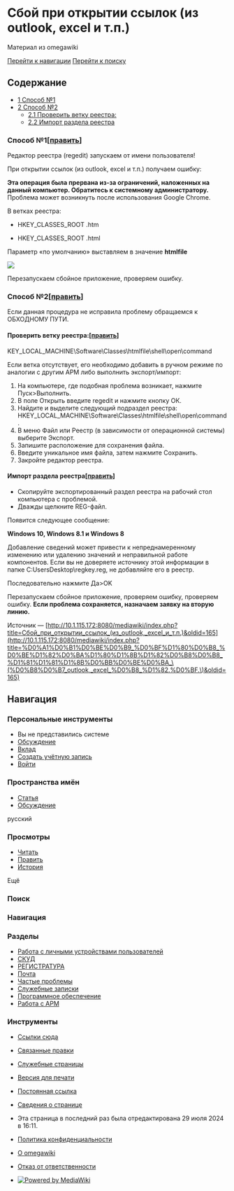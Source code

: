 

# Сбой при открытии ссылок (из outlook, excel и т.п.)

Материал из omegawiki

[Перейти к навигации](http://10.1.115.172:8080/mediawiki/index.php/%D0%A1%D0%B1%D0%BE%D0%B9_%D0%BF%D1%80%D0%B8_%D0%BE%D1%82%D0%BA%D1%80%D1%8B%D1%82%D0%B8%D0%B8_%D1%81%D1%81%D1%8B%D0%BB%D0%BE%D0%BA_\(%D0%B8%D0%B7_outlook,_excel_%D0%B8_%D1%82.%D0%BF.\)#mw-head) [Перейти к поиску](http://10.1.115.172:8080/mediawiki/index.php/%D0%A1%D0%B1%D0%BE%D0%B9_%D0%BF%D1%80%D0%B8_%D0%BE%D1%82%D0%BA%D1%80%D1%8B%D1%82%D0%B8%D0%B8_%D1%81%D1%81%D1%8B%D0%BB%D0%BE%D0%BA_\(%D0%B8%D0%B7_outlook,_excel_%D0%B8_%D1%82.%D0%BF.\)#searchInput)

## Содержание

- [1 Способ №1](http://10.1.115.172:8080/mediawiki/index.php/%D0%A1%D0%B1%D0%BE%D0%B9_%D0%BF%D1%80%D0%B8_%D0%BE%D1%82%D0%BA%D1%80%D1%8B%D1%82%D0%B8%D0%B8_%D1%81%D1%81%D1%8B%D0%BB%D0%BE%D0%BA_\(%D0%B8%D0%B7_outlook,_excel_%D0%B8_%D1%82.%D0%BF.\)#%D0%A1%D0%BF%D0%BE%D1%81%D0%BE%D0%B1_%E2%84%961)
- [2 Способ №2](http://10.1.115.172:8080/mediawiki/index.php/%D0%A1%D0%B1%D0%BE%D0%B9_%D0%BF%D1%80%D0%B8_%D0%BE%D1%82%D0%BA%D1%80%D1%8B%D1%82%D0%B8%D0%B8_%D1%81%D1%81%D1%8B%D0%BB%D0%BE%D0%BA_\(%D0%B8%D0%B7_outlook,_excel_%D0%B8_%D1%82.%D0%BF.\)#%D0%A1%D0%BF%D0%BE%D1%81%D0%BE%D0%B1_%E2%84%962)
    - [2.1 Проверить ветку реестра:](http://10.1.115.172:8080/mediawiki/index.php/%D0%A1%D0%B1%D0%BE%D0%B9_%D0%BF%D1%80%D0%B8_%D0%BE%D1%82%D0%BA%D1%80%D1%8B%D1%82%D0%B8%D0%B8_%D1%81%D1%81%D1%8B%D0%BB%D0%BE%D0%BA_\(%D0%B8%D0%B7_outlook,_excel_%D0%B8_%D1%82.%D0%BF.\)#%D0%9F%D1%80%D0%BE%D0%B2%D0%B5%D1%80%D0%B8%D1%82%D1%8C_%D0%B2%D0%B5%D1%82%D0%BA%D1%83_%D1%80%D0%B5%D0%B5%D1%81%D1%82%D1%80%D0%B0:)
    - [2.2 Импорт раздела реестра](http://10.1.115.172:8080/mediawiki/index.php/%D0%A1%D0%B1%D0%BE%D0%B9_%D0%BF%D1%80%D0%B8_%D0%BE%D1%82%D0%BA%D1%80%D1%8B%D1%82%D0%B8%D0%B8_%D1%81%D1%81%D1%8B%D0%BB%D0%BE%D0%BA_\(%D0%B8%D0%B7_outlook,_excel_%D0%B8_%D1%82.%D0%BF.\)#%D0%98%D0%BC%D0%BF%D0%BE%D1%80%D1%82_%D1%80%D0%B0%D0%B7%D0%B4%D0%B5%D0%BB%D0%B0_%D1%80%D0%B5%D0%B5%D1%81%D1%82%D1%80%D0%B0)

### Способ №1[[править](http://10.1.115.172:8080/mediawiki/index.php?title=%D0%A1%D0%B1%D0%BE%D0%B9_%D0%BF%D1%80%D0%B8_%D0%BE%D1%82%D0%BA%D1%80%D1%8B%D1%82%D0%B8%D0%B8_%D1%81%D1%81%D1%8B%D0%BB%D0%BE%D0%BA_\(%D0%B8%D0%B7_outlook,_excel_%D0%B8_%D1%82.%D0%BF.\)&action=edit&section=1 "Редактировать раздел «Способ №1»")]

Редактор реестра (regedit) запускаем от имени пользователя!

  

При открытии ссылок (из outlook, excel и т.п.) получаем ошибку:

**Эта операция была прервана из-за ограничений, наложенных на данный компьютер. Обратитесь к системному администратору.** Проблема может возникнуть после использования Google Chrome.

В ветках реестра:

- HKEY_CLASSES_ROOT \.htm

- HKEY_CLASSES_ROOT \.html

Параметр «по умолчанию» выставляем в значение **htmlfile**

  

[![](./Сбой%20при%20открытии%20ссылок%20(из%20outlook,%20excel%20и%20т.п.)%20—%20omegawiki_files/Htmlfile.png)](http://10.1.115.172:8080/mediawiki/index.php/%D0%A4%D0%B0%D0%B9%D0%BB:Htmlfile.png)

Перезапускаем сбойное приложение, проверяем ошибку.

  

### Способ №2[[править](http://10.1.115.172:8080/mediawiki/index.php?title=%D0%A1%D0%B1%D0%BE%D0%B9_%D0%BF%D1%80%D0%B8_%D0%BE%D1%82%D0%BA%D1%80%D1%8B%D1%82%D0%B8%D0%B8_%D1%81%D1%81%D1%8B%D0%BB%D0%BE%D0%BA_\(%D0%B8%D0%B7_outlook,_excel_%D0%B8_%D1%82.%D0%BF.\)&action=edit&section=2 "Редактировать раздел «Способ №2»")]

Если данная процедура не исправила проблему обращаемся к ОБХОДНОМУ ПУТИ.

#### Проверить ветку реестра:[[править](http://10.1.115.172:8080/mediawiki/index.php?title=%D0%A1%D0%B1%D0%BE%D0%B9_%D0%BF%D1%80%D0%B8_%D0%BE%D1%82%D0%BA%D1%80%D1%8B%D1%82%D0%B8%D0%B8_%D1%81%D1%81%D1%8B%D0%BB%D0%BE%D0%BA_\(%D0%B8%D0%B7_outlook,_excel_%D0%B8_%D1%82.%D0%BF.\)&action=edit&section=3 "Редактировать раздел «Проверить ветку реестра:»")]

KEY_LOCAL_MACHINE\Software\Classes\htmlfile\shell\open\command

Если ветка отсутствует, его необходимо добавить в ручном режиме по аналогии с другим АРМ либо выполнить экспорт/импорт:

1. На компьютере, где подобная проблема возникает, нажмите Пуск>Выполнить.
2. В поле Открыть введите regedit и нажмите кнопку ОК.
3. Найдите и выделите следующий подраздел реестра: HKEY_LOCAL_MACHINE\Software\Classes\htmlfile\shell\open\command.
4. В меню Файл или Реестр (в зависимости от операционной системы) выберите Экспорт.
5. Запишите расположение для сохранения файла.
6. Введите уникальное имя файла, затем нажмите Сохранить.
7. Закройте редактор реестра.

#### Импорт раздела реестра[[править](http://10.1.115.172:8080/mediawiki/index.php?title=%D0%A1%D0%B1%D0%BE%D0%B9_%D0%BF%D1%80%D0%B8_%D0%BE%D1%82%D0%BA%D1%80%D1%8B%D1%82%D0%B8%D0%B8_%D1%81%D1%81%D1%8B%D0%BB%D0%BE%D0%BA_\(%D0%B8%D0%B7_outlook,_excel_%D0%B8_%D1%82.%D0%BF.\)&action=edit&section=4 "Редактировать раздел «Импорт раздела реестра»")]

- Скопируйте экспортированный раздел реестра на рабочий стол компьютера с проблемой.
- Дважды щелкните REG-файл.

Появится следующее сообщение:

**Windows 10, Windows 8.1 и Windows 8**

Добавление сведений может привести к непреднамеренному изменению или удалению значений и неправильной работе компонентов. Если вы не доверяете источнику этой информации в папке C:Users<yourlogon>Desktop\regkey.reg, не добавляйте его в реестр.

Последовательно нажмите Да>OK

  
Перезапускаем сбойное приложение, проверяем ошибку, проверяем ошибку. **Если проблема сохраняется, назначаем заявку на вторую линию.**

Источник — [http://10.1.115.172:8080/mediawiki/index.php?title=Сбой_при_открытии_ссылок_(из_outlook,_excel_и_т.п.)&oldid=165](http://10.1.115.172:8080/mediawiki/index.php?title=%D0%A1%D0%B1%D0%BE%D0%B9_%D0%BF%D1%80%D0%B8_%D0%BE%D1%82%D0%BA%D1%80%D1%8B%D1%82%D0%B8%D0%B8_%D1%81%D1%81%D1%8B%D0%BB%D0%BE%D0%BA_\(%D0%B8%D0%B7_outlook,_excel_%D0%B8_%D1%82.%D0%BF.\)&oldid=165)

## Навигация

### Персональные инструменты

- Вы не представились системе
- [Обсуждение](http://10.1.115.172:8080/mediawiki/index.php/%D0%A1%D0%BB%D1%83%D0%B6%D0%B5%D0%B1%D0%BD%D0%B0%D1%8F:%D0%9C%D0%BE%D1%91_%D0%BE%D0%B1%D1%81%D1%83%D0%B6%D0%B4%D0%B5%D0%BD%D0%B8%D0%B5 "Страница обсуждений для моего IP [alt-shift-n]")
- [Вклад](http://10.1.115.172:8080/mediawiki/index.php/%D0%A1%D0%BB%D1%83%D0%B6%D0%B5%D0%B1%D0%BD%D0%B0%D1%8F:%D0%9C%D0%BE%D0%B9_%D0%B2%D0%BA%D0%BB%D0%B0%D0%B4 "Список правок, сделанных с этого IP-адреса [alt-shift-y]")
- [Создать учётную запись](http://10.1.115.172:8080/mediawiki/index.php?title=%D0%A1%D0%BB%D1%83%D0%B6%D0%B5%D0%B1%D0%BD%D0%B0%D1%8F:%D0%A1%D0%BE%D0%B7%D0%B4%D0%B0%D1%82%D1%8C_%D1%83%D1%87%D1%91%D1%82%D0%BD%D1%83%D1%8E_%D0%B7%D0%B0%D0%BF%D0%B8%D1%81%D1%8C&returnto=%D0%A1%D0%B1%D0%BE%D0%B9+%D0%BF%D1%80%D0%B8+%D0%BE%D1%82%D0%BA%D1%80%D1%8B%D1%82%D0%B8%D0%B8+%D1%81%D1%81%D1%8B%D0%BB%D0%BE%D0%BA+%28%D0%B8%D0%B7+outlook%2C+excel+%D0%B8+%D1%82.%D0%BF.%29 "Мы предлагаем вам создать учётную запись и войти в систему, хотя это и не обязательно.")
- [Войти](http://10.1.115.172:8080/mediawiki/index.php?title=%D0%A1%D0%BB%D1%83%D0%B6%D0%B5%D0%B1%D0%BD%D0%B0%D1%8F:%D0%92%D1%85%D0%BE%D0%B4&returnto=%D0%A1%D0%B1%D0%BE%D0%B9+%D0%BF%D1%80%D0%B8+%D0%BE%D1%82%D0%BA%D1%80%D1%8B%D1%82%D0%B8%D0%B8+%D1%81%D1%81%D1%8B%D0%BB%D0%BE%D0%BA+%28%D0%B8%D0%B7+outlook%2C+excel+%D0%B8+%D1%82.%D0%BF.%29 "Здесь можно зарегистрироваться в системе, но это необязательно. [alt-shift-o]")

### Пространства имён

- [Статья](http://10.1.115.172:8080/mediawiki/index.php/%D0%A1%D0%B1%D0%BE%D0%B9_%D0%BF%D1%80%D0%B8_%D0%BE%D1%82%D0%BA%D1%80%D1%8B%D1%82%D0%B8%D0%B8_%D1%81%D1%81%D1%8B%D0%BB%D0%BE%D0%BA_\(%D0%B8%D0%B7_outlook,_excel_%D0%B8_%D1%82.%D0%BF.\) "Просмотреть контентную страницу [alt-shift-c]")
- [Обсуждение](http://10.1.115.172:8080/mediawiki/index.php?title=%D0%9E%D0%B1%D1%81%D1%83%D0%B6%D0%B4%D0%B5%D0%BD%D0%B8%D0%B5:%D0%A1%D0%B1%D0%BE%D0%B9_%D0%BF%D1%80%D0%B8_%D0%BE%D1%82%D0%BA%D1%80%D1%8B%D1%82%D0%B8%D0%B8_%D1%81%D1%81%D1%8B%D0%BB%D0%BE%D0%BA_\(%D0%B8%D0%B7_outlook,_excel_%D0%B8_%D1%82.%D0%BF.\)&action=edit&redlink=1 "Обсуждение основной страницы (страница не существует) [alt-shift-t]")

 русский

### Просмотры

- [Читать](http://10.1.115.172:8080/mediawiki/index.php/%D0%A1%D0%B1%D0%BE%D0%B9_%D0%BF%D1%80%D0%B8_%D0%BE%D1%82%D0%BA%D1%80%D1%8B%D1%82%D0%B8%D0%B8_%D1%81%D1%81%D1%8B%D0%BB%D0%BE%D0%BA_\(%D0%B8%D0%B7_outlook,_excel_%D0%B8_%D1%82.%D0%BF.\))
- [Править](http://10.1.115.172:8080/mediawiki/index.php?title=%D0%A1%D0%B1%D0%BE%D0%B9_%D0%BF%D1%80%D0%B8_%D0%BE%D1%82%D0%BA%D1%80%D1%8B%D1%82%D0%B8%D0%B8_%D1%81%D1%81%D1%8B%D0%BB%D0%BE%D0%BA_\(%D0%B8%D0%B7_outlook,_excel_%D0%B8_%D1%82.%D0%BF.\)&action=edit "Редактировать данную страницу [alt-shift-e]")
- [История](http://10.1.115.172:8080/mediawiki/index.php?title=%D0%A1%D0%B1%D0%BE%D0%B9_%D0%BF%D1%80%D0%B8_%D0%BE%D1%82%D0%BA%D1%80%D1%8B%D1%82%D0%B8%D0%B8_%D1%81%D1%81%D1%8B%D0%BB%D0%BE%D0%BA_\(%D0%B8%D0%B7_outlook,_excel_%D0%B8_%D1%82.%D0%BF.\)&action=history "Журнал изменений страницы [alt-shift-h]")

 Ещё

### Поиск

   

[](http://10.1.115.172:8080/mediawiki/index.php/%D0%97%D0%B0%D0%B3%D0%BB%D0%B0%D0%B2%D0%BD%D0%B0%D1%8F_%D1%81%D1%82%D1%80%D0%B0%D0%BD%D0%B8%D1%86%D0%B0 "Перейти на заглавную страницу")

### Навигация

### Разделы

- [Работа с личными устройствами пользователей](http://10.1.115.172:8080/mediawiki/index.php/%D0%A0%D0%B0%D0%B1%D0%BE%D1%82%D0%B0_%D1%81_%D0%BB%D0%B8%D1%87%D0%BD%D1%8B%D0%BC%D0%B8_%D1%83%D1%81%D1%82%D1%80%D0%BE%D0%B9%D1%81%D1%82%D0%B2%D0%B0%D0%BC%D0%B8_%D0%BF%D0%BE%D0%BB%D1%8C%D0%B7%D0%BE%D0%B2%D0%B0%D1%82%D0%B5%D0%BB%D0%B5%D0%B9)
- [СКУД](http://10.1.115.172:8080/mediawiki/index.php/%D0%A1%D0%9A%D0%A3%D0%94)
- [РЕГИСТРАТУРА](http://10.1.115.172:8080/mediawiki/index.php/%D0%A0%D0%B5%D0%B3%D0%B8%D1%81%D1%82%D1%80%D0%B0%D1%82%D1%83%D1%80%D0%B0)
- [Почта](http://10.1.115.172:8080/mediawiki/index.php/%D0%9F%D0%BE%D1%87%D1%82%D0%B0)
- [Частые проблемы](http://10.1.115.172:8080/mediawiki/index.php/%D0%A7%D0%B0%D1%81%D1%82%D1%8B%D0%B5_%D0%BF%D1%80%D0%BE%D0%B1%D0%BB%D0%B5%D0%BC%D1%8B)
- [Служебные записки](http://10.1.115.172:8080/mediawiki/index.php/%D0%A1%D0%BB%D1%83%D0%B6%D0%B5%D0%B1%D0%BD%D1%8B%D0%B5_%D0%B7%D0%B0%D0%BF%D0%B8%D1%81%D0%BA%D0%B8)
- [Программное обеспечение](http://10.1.115.172:8080/mediawiki/index.php/%D0%9F%D1%80%D0%BE%D0%B3%D1%80%D0%B0%D0%BC%D0%BC%D0%BD%D0%BE%D0%B5_%D0%BE%D0%B1%D0%B5%D1%81%D0%BF%D0%B5%D1%87%D0%B5%D0%BD%D0%B8%D0%B5)
- [Работа с АРМ](http://10.1.115.172:8080/mediawiki/index.php/%D0%A0%D0%B0%D0%B1%D0%BE%D1%82%D0%B0_%D1%81_%D0%90%D0%A0%D0%9C)

### Инструменты

- [Ссылки сюда](http://10.1.115.172:8080/mediawiki/index.php/%D0%A1%D0%BB%D1%83%D0%B6%D0%B5%D0%B1%D0%BD%D0%B0%D1%8F:%D0%A1%D1%81%D1%8B%D0%BB%D0%BA%D0%B8_%D1%81%D1%8E%D0%B4%D0%B0/%D0%A1%D0%B1%D0%BE%D0%B9_%D0%BF%D1%80%D0%B8_%D0%BE%D1%82%D0%BA%D1%80%D1%8B%D1%82%D0%B8%D0%B8_%D1%81%D1%81%D1%8B%D0%BB%D0%BE%D0%BA_\(%D0%B8%D0%B7_outlook,_excel_%D0%B8_%D1%82.%D0%BF.\) "Список всех страниц, ссылающихся на данную [alt-shift-j]")
- [Связанные правки](http://10.1.115.172:8080/mediawiki/index.php/%D0%A1%D0%BB%D1%83%D0%B6%D0%B5%D0%B1%D0%BD%D0%B0%D1%8F:%D0%A1%D0%B2%D1%8F%D0%B7%D0%B0%D0%BD%D0%BD%D1%8B%D0%B5_%D0%BF%D1%80%D0%B0%D0%B2%D0%BA%D0%B8/%D0%A1%D0%B1%D0%BE%D0%B9_%D0%BF%D1%80%D0%B8_%D0%BE%D1%82%D0%BA%D1%80%D1%8B%D1%82%D0%B8%D0%B8_%D1%81%D1%81%D1%8B%D0%BB%D0%BE%D0%BA_\(%D0%B8%D0%B7_outlook,_excel_%D0%B8_%D1%82.%D0%BF.\) "Последние изменения в страницах, на которые ссылается эта страница [alt-shift-k]")
- [Служебные страницы](http://10.1.115.172:8080/mediawiki/index.php/%D0%A1%D0%BB%D1%83%D0%B6%D0%B5%D0%B1%D0%BD%D0%B0%D1%8F:%D0%A1%D0%BF%D0%B5%D1%86%D1%81%D1%82%D1%80%D0%B0%D0%BD%D0%B8%D1%86%D1%8B "Список служебных страниц [alt-shift-q]")
- [Версия для печати](javascript:print\(\); "Версия этой страницы для печати [alt-shift-p]")
- [Постоянная ссылка](http://10.1.115.172:8080/mediawiki/index.php?title=%D0%A1%D0%B1%D0%BE%D0%B9_%D0%BF%D1%80%D0%B8_%D0%BE%D1%82%D0%BA%D1%80%D1%8B%D1%82%D0%B8%D0%B8_%D1%81%D1%81%D1%8B%D0%BB%D0%BE%D0%BA_\(%D0%B8%D0%B7_outlook,_excel_%D0%B8_%D1%82.%D0%BF.\)&oldid=165 "Постоянная ссылка на эту версию страницы")
- [Сведения о странице](http://10.1.115.172:8080/mediawiki/index.php?title=%D0%A1%D0%B1%D0%BE%D0%B9_%D0%BF%D1%80%D0%B8_%D0%BE%D1%82%D0%BA%D1%80%D1%8B%D1%82%D0%B8%D0%B8_%D1%81%D1%81%D1%8B%D0%BB%D0%BE%D0%BA_\(%D0%B8%D0%B7_outlook,_excel_%D0%B8_%D1%82.%D0%BF.\)&action=info "Подробнее об этой странице")

- Эта страница в последний раз была отредактирована 29 июля 2024 в 16:11.

- [Политика конфиденциальности](http://10.1.115.172:8080/mediawiki/index.php/Omegawiki:%D0%9F%D0%BE%D0%BB%D0%B8%D1%82%D0%B8%D0%BA%D0%B0_%D0%BA%D0%BE%D0%BD%D1%84%D0%B8%D0%B4%D0%B5%D0%BD%D1%86%D0%B8%D0%B0%D0%BB%D1%8C%D0%BD%D0%BE%D1%81%D1%82%D0%B8)
- [О omegawiki](http://10.1.115.172:8080/mediawiki/index.php/Omegawiki:%D0%9E%D0%BF%D0%B8%D1%81%D0%B0%D0%BD%D0%B8%D0%B5)
- [Отказ от ответственности](http://10.1.115.172:8080/mediawiki/index.php/Omegawiki:%D0%9E%D1%82%D0%BA%D0%B0%D0%B7_%D0%BE%D1%82_%D0%BE%D1%82%D0%B2%D0%B5%D1%82%D1%81%D1%82%D0%B2%D0%B5%D0%BD%D0%BD%D0%BE%D1%81%D1%82%D0%B8)

- [![Powered by MediaWiki](./Сбой%20при%20открытии%20ссылок%20(из%20outlook,%20excel%20и%20т.п.)%20—%20omegawiki_files/poweredby_mediawiki_88x31.png)](https://www.mediawiki.org/)